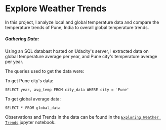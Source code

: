
# Explore Weather Trends

In this project, I analyze local and global temperature data and compare the temperature trends of Pune, India to overall global temperature trends.

##### Gathering Data:

Using an SQL databast hosted on Udacity's server, I extracted data on global temperature average per year, and Pune city's temperature average per year.

The queries used to get the data were:

To get Pune city's data:

`
SELECT year, avg_temp
	FROM city_data
    WHERE city = 'Pune'
`

To get global average data:

`
SELECT *
	FROM global_data 
`

Observations and Trends in the data can be found in the [`Exploring Weather Trends`](https://github.com/ParthThakur/Exploring-Weather-Trends/blob/master/Explore%20Weather%20Trends.ipynb) jupyter notebook.
